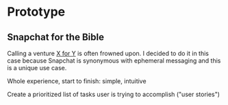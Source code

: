 # Prototype

## Snapchat for the Bible
Calling a venture [X for Y](http://avc.com/2014/01/this-for-that) is often frowned upon. I decided to do it in this case because Snapchat is synonymous with ephemeral messaging and this is a unique use case. 

Whole experience, start to finish:
simple, intuitive

Create a prioritized list of tasks user is trying to accomplish ("user stories")




